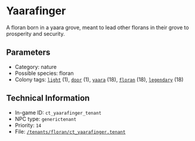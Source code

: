 # Yaarafinger

A floran born in a yaara grove, meant to lead other florans in their grove to prosperity and security.

## Parameters

- Category: nature
- Possible species: floran
- Colony tags: [`light`](https://ceterai.github.io/MyEnternia/Wiki/Tags/Light) (1), [`door`](https://ceterai.github.io/MyEnternia/Wiki/Tags/Door) (1), [`yaara`](https://ceterai.github.io/MyEnternia/Wiki/Tags/Yaara) (18), [`floran`](https://ceterai.github.io/MyEnternia/Wiki/Tags/Floran) (18), [`legendary`](https://ceterai.github.io/MyEnternia/Wiki/Tags/Legendary) (18)

## Technical Information

- In-game ID: `ct_yaarafinger_tenant`
- NPC type: `generictenant`
- Priority: `14`
- File: [`/tenants/floran/ct_yaarafinger.tenant`](https://github.com/Ceterai/Enternia/blob/main/tenants/floran/ct_yaarafinger.tenant)
